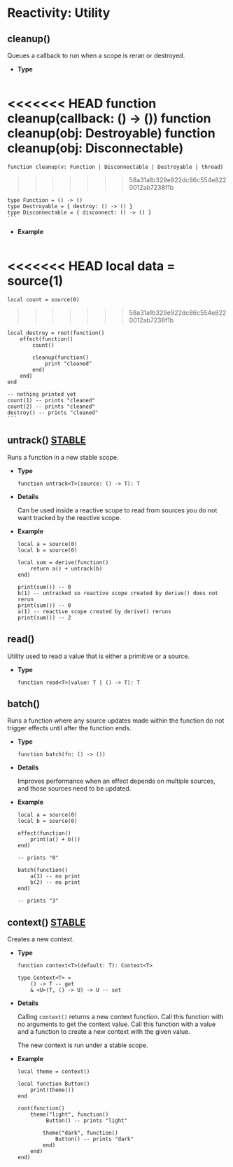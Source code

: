 # Reactivity: Utility

## cleanup()

Queues a callback to run when a scope is reran or destroyed.

- **Type**

    ```luau
<<<<<<< HEAD
    function cleanup(callback: () -> ())
    function cleanup(obj: Destroyable)
    function cleanup(obj: Disconnectable)
=======
    function cleanup(v: Function | Disconnectable | Destroyable | thread)
>>>>>>> 58a31a1b329e922dc86c554e8220012ab7238f1b

    type Function = () -> ()
    type Destroyable = { destroy: () -> () }
    type Disconnectable = { disconnect: () -> () }
    ```

- **Example**

    ```luau
<<<<<<< HEAD
    local data = source(1)
=======
    local count = source(0)
>>>>>>> 58a31a1b329e922dc86c554e8220012ab7238f1b

    local destroy = root(function()
        effect(function()
            count()

            cleanup(function()
                print "cleaned"
            end)
        end)
    end

    -- nothing printed yet
    count(1) -- prints "cleaned"
    count(2) -- prints "cleaned"
    destroy() -- prints "cleaned"
    ```

## untrack() <Badge type="info" text="STABLE"><a href="/vide/api/reactivity-core#Scopes">STABLE</a></Badge>

Runs a function in a new stable scope.

- **Type**

    ```luau
    function untrack<T>(source: () -> T): T
    ```

- **Details**

    Can be used inside a reactive scope to read from sources you do not want
    tracked by the reactive scope.

- **Example**

    ```luau
    local a = source(0)
    local b = source(0)

    local sum = derive(function()
        return a() + untrack(b)
    end)

    print(sum()) -- 0
    b(1) -- untracked so reactive scope created by derive() does not rerun
    print(sum()) -- 0
    a(1) -- reactive scope created by derive() reruns
    print(sum()) -- 2
    ```

## read()

Utility used to read a value that is either a primitive or a source.

- **Type**

    ```luau
    function read<T>(value: T | () -> T): T
    ```

## batch()

Runs a function where any source updates made within the function do not
trigger effects until after the function ends.

- **Type**

    ```luau
    function batch(fn: () -> ())
    ```

- **Details**

    Improves performance when an effect depends on multiple sources, and those
    sources need to be updated.

- **Example**

    ```luau
    local a = source(0)
    local b = source(0)

    effect(function()
        print(a() + b())
    end)

    -- prints "0"

    batch(function()
        a(1) -- no print
        b(2) -- no print
    end)

    -- prints "3"
    ```

## context() <Badge type="info" text="STABLE"><a href="/vide/api/reactivity-core#Scopes">STABLE</a></Badge>

Creates a new context.

- **Type**

    ```luau
    function context<T>(default: T): Context<T>

    type Context<T> =
        () -> T -- get
        & <U>(T, () -> U) -> U -- set
    ```

- **Details**

    Calling `context()` returns a new context function.
    Call this function with no arguments to get the context value.
    Call this function with a value and a function to create a new context with
    the given value.

    The new context is run under a stable scope.

- **Example**

    ```luau
    local theme = context()

    local function Button()
        print(theme())
    end

    root(function()
        theme("light", function()
             Button() -- prints "light"

            theme("dark", function()
                Button() -- prints "dark"
            end)
        end)
    end)
    ```

